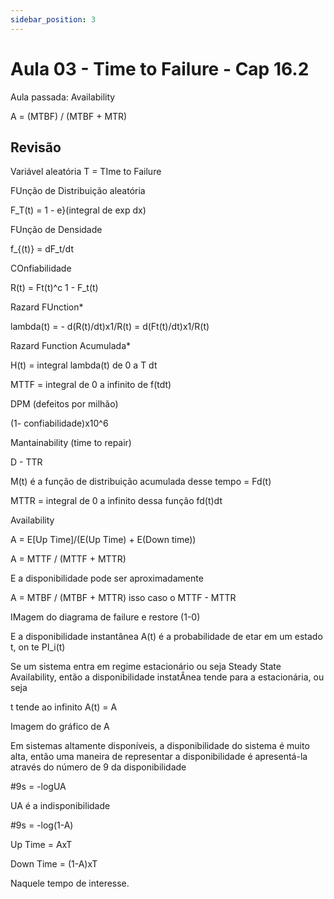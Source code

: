```yaml
---
sidebar_position: 3
---
```


# Aula 03 - Time to Failure - Cap 16.2

Aula passada: Availability 

A = (MTBF) / (MTBF + MTR)

## Revisão

Variável aleatória T = TIme to Failure

FUnção de Distribuição aleatória

F_T(t) = 1 - e}(integral de exp dx)

FUnção de Densidade

f_{(t)} = dF_t/dt

COnfiabilidade

R(t) = Ft(t)^c  1 - F_t(t)

Razard FUnction*

lambda(t) = - d(R(t)/dt)x1/R(t) = d(Ft(t)/dt)x1/R(t)

Razard Function Acumulada*

H(t) = integral lambda(t) de 0 a T dt

MTTF = integral de 0 a infinito de f(tdt)

DPM (defeitos por milhão)

(1- confiabilidade)x10^6

Mantainability (time to repair)

D - TTR

M(t) é a função de distribuição acumulada desse tempo = Fd(t)

MTTR = integral de 0 a infinito dessa função fd(t)dt

Availability

A = E[Up Time]/(E(Up Time) + E(Down time))

A = MTTF / (MTTF + MTTR)

E a disponibilidade pode ser aproximadamente

A = MTBF / (MTBF + MTTR)
isso caso o MTTF - MTTR

IMagem do diagrama de failure e restore (1-0)

E a disponibilidade instantânea A(t) é a probabilidade de etar em um estado t, on te PI_i(t)

Se um sistema entra em regime estacionário ou seja Steady State Availability, então a disponibilidade instatÂnea tende para a estacionária, ou seja

t tende ao infinito
A(t) = A

Imagem do gráfico de A

Em sistemas altamente disponíveis, a disponibilidade do sistema é muito alta, então uma maneira de representar a disponibilidade é apresentá-la através do número de 9 da disponibilidade

#9s = -logUA 

UA é a indisponibilidade

#9s = -log(1-A)

Up Time = AxT

Down Time = (1-A)xT

Naquele tempo de interesse. 

